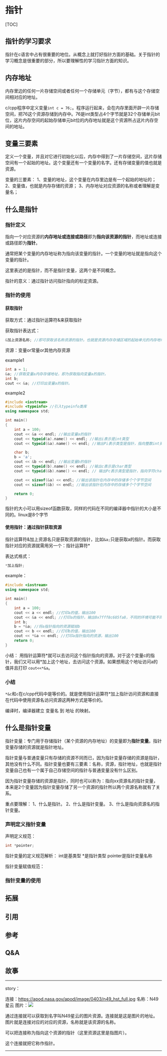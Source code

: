 # 指针

[TOC]

## 指针的学习要求

指针在c语言中占有很重要的地位。从概念上就打好指针方面的基础。关于指针的学习概念是很重要的部分，所以要理解性的学习指针方面的知识。

## 内存地址

内存里边的任何一片存储空间或者任何一个存储单元（字节），都有与这个存储空间相对应的地址。

c/cpp程序中定义变量`int c = 76;`。程序运行起来，会在内存里面开辟一片存储空间，把76这个资源存储到内存中。76是int类型占4个字节就是32个存储单元bit位，这片内存空间的起始存储单元bit位的内存地址就是这个资源所占这片内存空间的地址。

## 变量三要素

定义一个变量，并且对它进行初始化以后，内存中得到了一片存储空间，这片存储空间有一个起始的地址。这个变量还有一个变量的名字。还有存储变量的值也就是资源。

变量的三要素：
1、变量的地址，这个变量在内存里边是有一个起始的地址的；
2、变量值，也就是内存存储的资源；
3、内存地址对应资源的名称或者理解是变量名；

## 什么是指针

### 指针定义
指向一个对应资源的**内存地址或连接或路径**即为**指向该资源的指针**，而地址或连接或路径即为**指针**。

通常把某个变量的内存地址称为指向该变量的指针。一个变量的地址就是指向这个变量的指针。

这里表述的是指针，而不是指针变量，这两个是不同概念。

指针的意义：通过指针访问指针指向的标定资源。

### 指针的使用

#### 获取指针
获取方式：通过指针运算符&来获取指针

获取指针表达式：

```c++
&加上资源名称; //即可获取该名称资源的指针。也就是资源内存存储区域的起始单元的内存地址。
```

资源：变量or常量or其他内存资源

example1

```c++
int a = 1;
&a; //获取变量a内存存储地址，即为获取指向变量a的指针。
int b;
cout << &a; //打印出变量a的指针。
```

example2

```c++
#include <iostream>
#include <typeinfo> //引入typeinfo类库
using namespace std;

int main()
{
    int a = 100;
    cout << &a << endl; //输出变量a的指针
    cout << typeid(a).name() << endl; //输出i表示是int类型
    cout << typeid(&a).name() << endl; //输出Pi表示类型是指针，指向整数int资源的指针

    char b;
    b = 'a';
    cout << &b << endl; //输出变量b的指针
    cout << typeid(b).name() << endl; //输出c表示是char类型
    cout << typeid(&b).name() << endl; // 输出Pc表示类型是指针，指向字符char资源的指针

    cout << sizeof(&a) << endl; //输出该指针在内存中的存储多个个字节空间
    cout << sizeof(&b) << endl; //输出该指针在内存中的存储多个个字节空间

    return 0;
}
```


指针的大小可以用sizeof函数获取，同样的代码在不同的编译器中指针的大小是不同的。linux是8个字节

#### 使用指针：通过指针获取资源
指针运算符&加上资源名只是获取资源的指针，比如`&a;`只是获取a的指针。而获取指针对应的资源就需用另一个：指针运算符*

表达式格式：

```c++
*加上指针;
```

example：

```c++
#include <iostream>
using namespace std;

int main()
{
    int a = 100;
    cout << a << endl; //打印a的值，输出100
    cout << &a << endl; //打印a的指针，输出0x7fff8c685fa8，不同的环境可能不同
    int b;
    b = *&a; //将a指针指向的资源赋给b
    cout << b << endl; //打印b的值，输出100
    cout << *&a << endl; //打印a指针指向的资源，输出100
    return 0;
}
```


小结：
用指针运算符\*就可以去访问这个指针指向的资源。对于这个变量c的指针，我们又可以用\*加上这个地址，去访问这个资源。如果想用这个地址访问a的值并且打印 `cout<<*&a`。

### 小结

`*&c`和`c`在c/cpp代码中是等价的。就是使用指针运算符\*加上指针访问资源和直接在代码中使用资源名访问资源这两种方式是等价的。

编译时，编译器建立 变量名 到 地址 的映射。

## 什么是指针变量
指针变量：专门用于存储指针（某个资源的内存地址）的变量即为**指针变量**。指针变量存储的资源就是指针地址。

指针变量与普通变量只有存储的资源不同而已，因为指针变量存储的资源是指针，其他没有什么不同。指针变量也要有三要素：名称，资源，指针地址，也就是指针变量自己也有一个属于自己存储空间的指针与普通变量没有什么区别。

因为指针变量存储的资源是指针，同时也可以称为：指向xx资源名的指针变量，本来是2个变量因为指针变量存储了另一个资源的指针所以两个资源名称就有了关系。

重点要理解：
1、什么是指针。
2、什么是指针变量。
3、什么是指向资源名的指针变量。

### 声明定义指针变量
声明定义规范：

```c++
int *pointer;
```

指针变量的定义规范解析：
int是基类型
\*是指针类型
pointer是指针变量名称


指针变量赋值规范：

### 指针变量的使用

## 拓展

## 引用

## 参考

## Q&A

## 故事

--------------
story：

连接：https://apod.nasa.gov/apod/image/0403/n49_hst_full.jpg
名称：N49星云
图片：![](./images/n49_hst_full.jpeg)


通过连接就可以获取到名字叫N49星云的图片资源。连接就是这是图片的地址。图片就是连接对应的对应的资源，名称就是该资源的名称。

可以把连接称为指向这个资源的指针（这里资源这里是指图片）。

这个连接就把它称作指针。

--------------